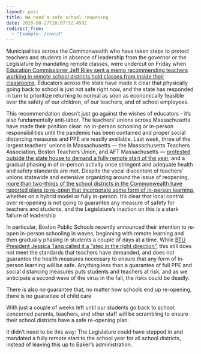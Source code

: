 ```yaml
---
layout: post
title: We need a safe school reopening
date: 2020-08-27T20:07:52.459Z
redirect_from:
  - "Example: /covid"
---
```

Municipalities across the Commonwealth who have taken steps to protect teachers and students in absence of leadership from the governor or the Legislature by mandating remote classes, were undercut on Friday when [Education Commissioner Jeff Riley sent a memo recommending teachers working in remote school districts hold classes from inside their classrooms](https://www.wbur.org/edify/2020/08/21/massachusetts-remote-learning-teachers-in-classrooms-dese-guidance). Educators across the state have made it clear that physically going back to school is just not safe right now, and the state has responded in turn to prioritize returning to normal as soon as economically feasible over the safety of our children, of our teachers, and of school employees.

This recommendation doesn’t just go against the wishes of educators - it’s also fundamentally anti-labor. The teachers’ unions across Massachusetts have made their position clear: no in-person schooling or in-person responsibilities until the pandemic has been contained and proper social distancing measures and PPE are readily available. Last week, three of the largest teachers’ unions in Massachusetts — the Massachusetts Teachers Association, Boston Teachers Union, and AFT Massachusetts — [protested outside the state house to demand a fully remote start of the year](https://www.wbur.org/edify/2020/08/19/massachusetts-covid-coronavirus-school-reopening-protests), and a gradual phasing in of in-person activity once stringent and adequate health and safety standards are met. Despite the vocal discontent of teachers’ unions statewide and extensive organizing around the issue of reopening, [more than two-thirds of the school districts in the Commonwealth have reported plans to re-open that incorporate some form of in-person learning](https://www.wbur.org/edify/2020/08/18/massachusetts-school-reopening-plans-hybrid-in-person-online), whether on a hybrid model or fully in-person. It’s clear that local control over re-opening is not going to guarantee any measure of safety for teachers and students, and the Legislature’s inaction on this is a stark failure of leadership

In particular, Boston Public Schools recently announced their intention to re-open in-person schooling in waves, beginning with remote learning and then gradually phasing in students a couple of days at a time. While [BTU President Jessica Tang called it a “step in the right direction”](https://www.wbur.org/edify/2020/08/21/boston-public-schools-reopening-plan-hybrid-remote-learning), this still does not meet the standards that teachers have demanded, and does not guarantee the health measures necessary to ensure that any form of in-person learning will be safe. Anything less than a guarantee of full PPE and social distancing measures puts students and teachers at risk, and as we anticipate a second wave of the virus in the fall, the risks could be deadly.

There is also no guarantee that, no matter how schools end up re-opening, there is no guarantee of child care

With just a couple of weeks left until our students go back to school, concerned parents, teachers, and other staff will be scrambling to ensure their school districts have a safe re-opening plan.

It didn’t need to be this way: The Legislature could have stepped in and mandated a fully remote start to the school year for all school districts, instead of leaving this up to Baker’s administration.